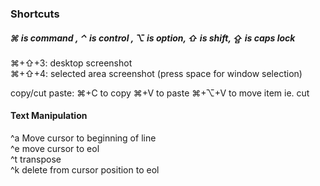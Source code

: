 ### Shortcuts

##### ⌘ is command , ⌃ is control , ⌥ is option, ⇧ is shift, ⇪ is caps lock

⌘+⇧+3: desktop screenshot   
⌘+⇧+4: selected area screenshot (press space for window selection)  

copy/cut paste: ⌘+C to copy 
⌘+V to paste
⌘+⌥+V to move item ie. cut

#### Text Manipulation
^a Move cursor to beginning of line  
^e move cursor to eol  
^t transpose  
^k delete from cursor position to eol  